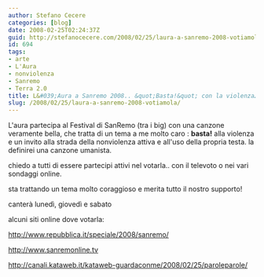 ```yaml
---
author: Stefano Cecere
categories: [blog]
date: 2008-02-25T02:24:37Z
guid: http://stefanocecere.com/2008/02/25/laura-a-sanremo-2008-votiamola/
id: 694
tags:
- arte
- L'Aura
- nonviolenza
- Sanremo
- Terra 2.0
title: L&#039;Aura a Sanremo 2008.. &quot;Basta!&quot; con la violenza… votiamola!
slug: /2008/02/25/laura-a-sanremo-2008-votiamola/
---
```


L'aura partecipa al Festival di SanRemo (tra i big) con una canzone veramente bella, che tratta di un tema a me molto caro : **basta!** alla violenza e un invito alla strada della nonviolenza attiva e all'uso della propria testa. la definirei una canzone umanista.

chiedo a tutti di essere partecipi attivi nel votarla.. con il televoto o nei vari sondaggi online.
  
sta trattando un tema molto coraggioso e merita tutto il nostro supporto!

canterà lunedì, giovedì e sabato

alcuni siti online dove votarla:

<http://www.repubblica.it/speciale/2008/sanremo/>
  
<http://www.sanremonline.tv>
  
<http://canali.kataweb.it/kataweb-guardaconme/2008/02/25/paroleparole/>